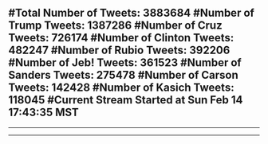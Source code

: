 #Total Number of Tweets: 3883684 
#Number of Trump Tweets: 1387286
#Number of Cruz Tweets: 726174
#Number of Clinton Tweets: 482247
#Number of Rubio Tweets: 392206
#Number of Jeb! Tweets: 361523
#Number of Sanders Tweets: 275478
#Number of Carson Tweets: 142428
#Number of Kasich Tweets: 118045
#Current Stream Started at Sun Feb 14 17:43:35 MST
---
---
---
